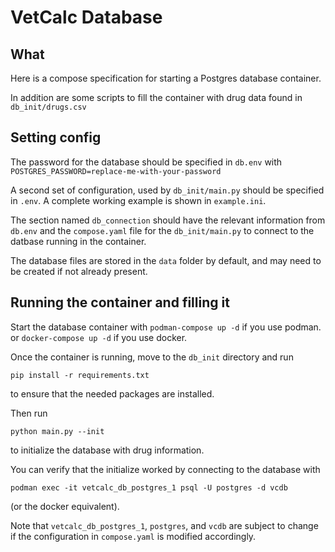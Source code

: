 # VetCalc Database

##  What

Here is a compose specification for starting a Postgres database container.

In addition are some scripts to fill the container with drug data
found in `db_init/drugs.csv`

## Setting config

The password for the database should be specified in `db.env` with
`POSTGRES_PASSWORD=replace-me-with-your-password`

A second set of configuration, used by `db_init/main.py` should be
specified in `.env`. A complete working example is shown in `example.ini`.

The section named `db_connection` should have the relevant information
from `db.env` and the `compose.yaml` file for the `db_init/main.py`
to connect to the datbase running in the container.

The database files are stored in the `data` folder by default, and may need
to be created if not already present.

## Running the container and filling it

Start the database container with `podman-compose up -d` if you use podman.
or `docker-compose up -d` if you use docker.

Once the container is running, move to the `db_init` directory 
and run

```
pip install -r requirements.txt
``` 

to ensure that the needed packages are installed.

Then run

```
python main.py --init
```

to initialize the database with drug information.

You can verify that the initialize worked by connecting to the database with

```
podman exec -it vetcalc_db_postgres_1 psql -U postgres -d vcdb
```

(or the docker equivalent).

Note that `vetcalc_db_postgres_1`, `postgres`, and `vcdb` are subject to
change if the configuration in `compose.yaml` is modified accordingly.


